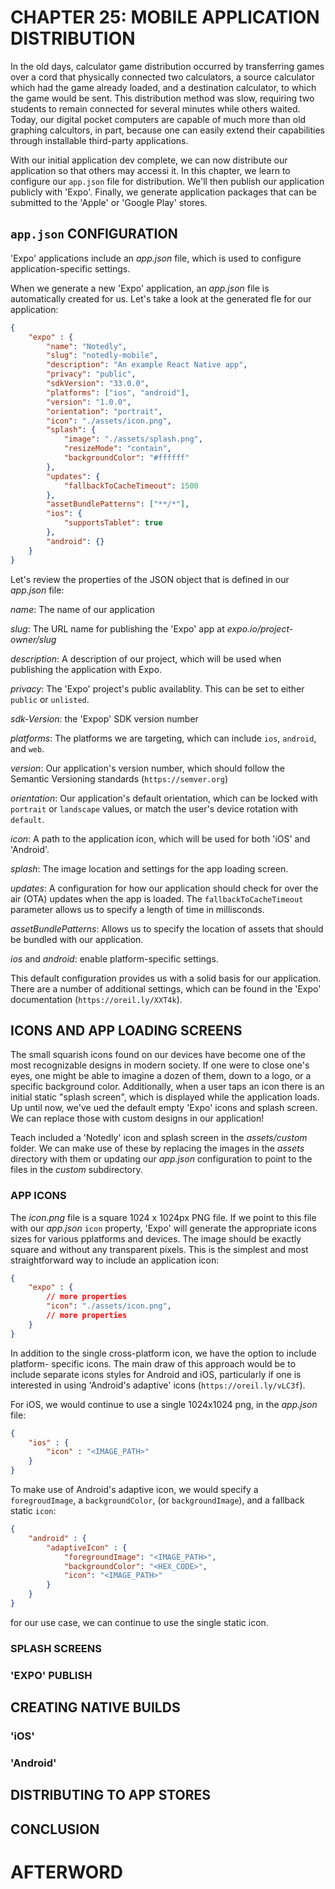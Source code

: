 # CHAPTER 25: MOBILE APPLICATION DISTRIBUTION

In the old days, calculator game distribution occurred by transferring games
over a cord that physically connected two calculators, a source calculator
which had the game already loaded, and a destination calculator, to which
the game would be sent. This distribution method was slow, requiring two 
students to remain connected for several minutes while others waited. Today,
our digital pocket computers are capable of much more than old graphing
calcultors, in part, because one can easily extend their capabilities through
installable third-party applications.

With our initial application dev complete, we can now distribute our application 
so that others may accessi it. In this chapter, we learn to configure our `app.json`
file for distribution. We'll then publish our application publicly with 'Expo'. 
Finally, we generate application packages that can be submitted to the 'Apple' or
'Google Play' stores.

## `app.json` CONFIGURATION

'Expo' applications include an _app.json_ file, which is used to configure 
application-specific settings.

When we generate a new 'Expo' application, an _app.json_ file is automatically
created for us. Let's take a look at the generated fle for our application:

```json
{
    "expo" : {
        "name": "Notedly",
        "slug": "notedly-mobile",
        "description": "An example React Native app",
        "privacy": "public",
        "sdkVersion": "33.0.0",
        "platforms": ["ios", "android"],
        "version": "1.0.0",
        "orientation": "portrait",
        "icon": "./assets/icon.png",
        "splash": {
            "image": "./assets/splash.png",
            "resizeMode": "contain",
            "backgroundColor": "#ffffff"
        },
        "updates": {
            "fallbackToCacheTimeout": 1500
        },
        "assetBundlePatterns": ["**/*"],
        "ios": {
            "supportsTablet": true
        },
        "android": {}
    }
}
```

Let's review the properties of the JSON object that is
defined in our _app.json_ file:

_name_: The name of our application

_slug_: The URL name for publishing the 'Expo' app at _expo.io/project-owner/slug_

_description_: A description of our project, which will be used when publishing
the application with Expo.

_privacy_: The 'Expo' project's public availablity. This can be set to either
`public` or `unlisted`.

_sdk-Version_: the 'Expop' SDK version number

_platforms_: The platforms we are targeting, which can include `ios`, `android`, and
`web`.

_version_: Our application's version number, which should follow the Semantic 
Versioning standards (`https://semver.org`)

_orientation_: Our application's default orientation, which can be locked with
`portrait` or `landscape` values, or match the user's device rotation with `default`.

_icon_: A path to the application icon, which will be used for both 'iOS' and 'Android'.

_splash_: The image location and settings for the app loading screen.

_updates_: A configuration for how our application should check for over the air
(OTA) updates when the app is loaded. The `fallbackToCacheTimeout` parameter allows
us to specify a length of time in millisconds.

_assetBundlePatterns_: Allows us to specify the location of assets that should be
bundled with our application.

_ios_ and _android_: enable platform-specific settings.

This default configuration provides us with a solid basis for our application. There
are a number of additional settings, which can be found in the 'Expo' documentation
(`https://oreil.ly/XXT4k`).

## ICONS AND APP LOADING SCREENS

The small squarish icons found on our devices have become one of the most recognizable
designs in modern society. If one were to close one's eyes, one might be able to imagine
a dozen of them, down to a logo, or a specific background color. Additionally, when a 
user taps an icon there is an initial static "splash screen", which is displayed while 
the application loads. Up until now, we've ued the default empty 'Expo' icons and splash
screen. We can replace those with custom designs in our application!

Teach included a 'Notedly' icon and splash screen in the _assets/custom_ folder. We can
make use of these by replacing the images in the _assets_ directory with them or updating
our _app.json_ configuration to point to the files in the _custom_ subdirectory.

### APP ICONS

The _icon.png_ file is a square 1024 x 1024px PNG file. If we point to this file with our 
_app.json_ `icon` property, 'Expo' will generate the appropriate icons sizes for various
pplatforms and devices. The image should be exactly square and without any transparent
pixels. This is the simplest and most straightforward way to include an application icon:

```json
{
    "expo" : {
        // more properties
        "icon": "./assets/icon.png",
        // more properties
    }
}
```

In addition to the single cross-platform icon, we have the option to include platform-
specific icons. The main draw of this approach would be to include separate icons styles
for Android and iOS, particularly if one is interested in using 'Android's adaptive'
icons (`https://oreil.ly/vLC3f`).

For iOS, we would continue to use a single 1024x1024 png, in the _app.json_ file:

```json
{
    "ios" : {
        "icon" : "<IMAGE_PATH>"
    }
}
```

To make use of Android's adaptive icon, we would specify a `foregroudImage`, 
a `backgroundColor`, (or `backgroundImage`), and a fallback static `icon`:

```json
{
    "android" : {
        "adaptiveIcon" : {
            "foregroundImage": "<IMAGE_PATH>",
            "backgroundColor": "<HEX_CODE>",
            "icon": "<IMAGE_PATH>"
        }
    }
}
```

for our use case, we can continue to use the single static icon.

<!-- HERE -- p. 304! -->

### SPLASH SCREENS

### 'EXPO' PUBLISH

## CREATING NATIVE BUILDS

### 'iOS'

### 'Android'

## DISTRIBUTING TO APP STORES

## CONCLUSION

# AFTERWORD
